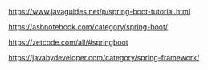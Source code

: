 https://www.javaguides.net/p/spring-boot-tutorial.html

https://asbnotebook.com/category/spring-boot/

https://zetcode.com/all/#springboot

https://javabydeveloper.com/category/spring-framework/

